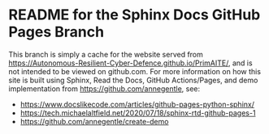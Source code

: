 # README for the Sphinx Docs GitHub Pages Branch
This branch is simply a cache for the website served from https://Autonomous-Resilient-Cyber-Defence.github.io/PrimAITE/,
and is  not intended to be viewed on github.com.
For more information on how this site is built using Sphinx, Read the Docs, GitHub Actions/Pages, and demo
implementation from https://github.com/annegentle, see:
 * https://www.docslikecode.com/articles/github-pages-python-sphinx/
 * https://tech.michaelaltfield.net/2020/07/18/sphinx-rtd-github-pages-1
 * https://github.com/annegentle/create-demo
